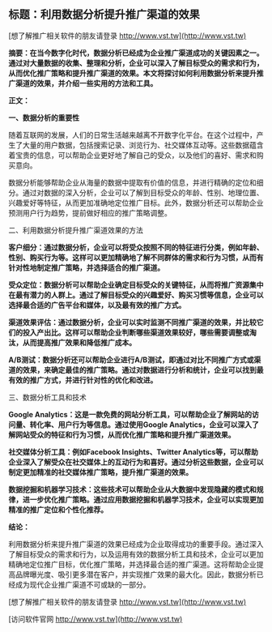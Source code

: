 ## **标题：利用数据分析提升推广渠道的效果**

[想了解推广相关软件的朋友请登录 http://www.vst.tw](http://www.vst.tw)

**摘要：在当今数字化时代，数据分析已经成为企业推广渠道成功的关键因素之一。通过对大量数据的收集、整理和分析，企业可以深入了解目标受众的需求和行为，从而优化推广策略和提升推广渠道的效果。本文将探讨如何利用数据分析来提升推广渠道的效果，并介绍一些实用的方法和工具。**

**正文：**

**一、数据分析的重要性**

随着互联网的发展，人们的日常生活越来越离不开数字化平台。在这个过程中，产生了大量的用户数据，包括搜索记录、浏览行为、社交媒体互动等。这些数据蕴含着宝贵的信息，可以帮助企业更好地了解自己的受众，以及他们的喜好、需求和购买意向。

数据分析能够帮助企业从海量的数据中提取有价值的信息，并进行精确的定位和细分。通过对数据的深入分析，企业可以了解到目标受众的年龄、性别、地理位置、兴趣爱好等特征，从而更加准确地定位推广目标。此外，数据分析还可以帮助企业预测用户行为趋势，提前做好相应的推广策略调整。

二、利用数据分析提升推广渠道效果的方法

**客户细分：通过数据分析，企业可以将受众按照不同的特征进行分类，例如年龄、性别、购买行为等。这样可以更加精确地了解不同群体的需求和行为习惯，从而有针对性地制定推广策略，并选择适合的推广渠道。**

**受众定位：数据分析可以帮助企业确定目标受众的关键特征，从而将推广资源集中在最有潜力的人群上。通过了解目标受众的兴趣爱好、购买习惯等信息，企业可以选择最合适的广告平台和媒体，以及最有效的推广方式。**

**渠道效果评估：通过数据分析，企业可以实时监测不同推广渠道的效果，并比较它们的投入产出比。这样可以帮助企业判断哪些渠道效果较好，哪些需要调整或淘汰，从而提高推广效果和降低推广成本。**

**A/B测试：数据分析还可以帮助企业进行A/B测试，即通过对比不同推广方式或渠道的效果，来确定最佳的推广策略。通过对数据进行分析和统计，企业可以找到最有效的推广方式，并进行针对性的优化和改进。**

三、数据分析工具和技术

**Google Analytics：这是一款免费的网站分析工具，可以帮助企业了解网站的访问量、转化率、用户行为等信息。通过使用Google Analytics，企业可以深入了解网站受众的特征和行为习惯，从而优化推广策略和提升推广渠道效果。**

**社交媒体分析工具：例如Facebook Insights、Twitter Analytics等，可以帮助企业深入了解受众在社交媒体上的互动行为和喜好。通过分析这些数据，企业可以制定更加精准的社交媒体推广策略，提升推广渠道的效果。**

**数据挖掘和机器学习技术：这些技术可以帮助企业从大数据中发现隐藏的模式和规律，进一步优化推广策略。通过应用数据挖掘和机器学习技术，企业可以实现更加精准的推广定位和个性化推荐。**

**结论：**

利用数据分析来提升推广渠道的效果已经成为企业取得成功的重要手段。通过深入了解目标受众的需求和行为，以及运用有效的数据分析工具和技术，企业可以更加精确地定位推广目标，优化推广策略，并选择最合适的推广渠道。这将帮助企业提高品牌曝光度、吸引更多潜在客户，并实现推广效果的最大化。因此，数据分析已经成为现代企业推广渠道不可或缺的一部分。

[想了解推广相关软件的朋友请登录 http://www.vst.tw](http://www.vst.tw)


[访问软件官网 http://www.vst.tw](http://www.vst.tw)
